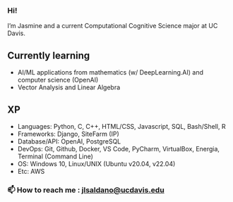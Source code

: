 ### Hi! 
I’m Jasmine and a current Computational Cognitive Science major at UC Davis. 

## Currently learning
- AI/ML applications from mathematics (w/ DeepLearning.AI) and computer science (OpenAI)
- Vector Analysis and Linear Algebra

## XP
- Languages: Python, C, C++, HTML/CSS, Javascript, SQL, Bash/Shell, R
- Frameworks: Django, SiteFarm (IP)
- Database/API: OpenAI, PostgreSQL
- DevOps: Git, Github, Docker, VS Code, PyCharm, VirtualBox, Energia, Terminal (Command Line)
- OS: Windows 10, Linux/UNIX (Ubuntu v20.04, v22.04)
- Etc: AWS

### 📫 How to reach me : jlsaldano@ucdavis.edu
